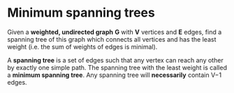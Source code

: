 # Minimum spanning trees
Given a **weighted, undirected graph** **G** with **V** vertices and **E** edges, find a spanning tree of this graph which connects all vertices and has the least weight (i.e. the sum of weights of edges is minimal). 

A **spanning tree** is a set of edges such that any vertex can reach any other by exactly one simple path. The spanning tree with the least weight is called a **minimum spanning tree**. Any spanning tree will **necessarily** contain V−1 edges.